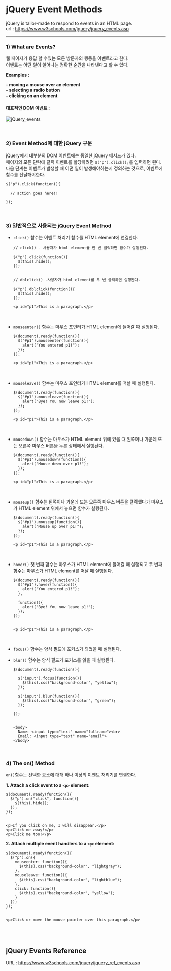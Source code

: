 # jQuery Event Methods

jQuery is tailor-made to respond to events in an HTML page.  
url : https://www.w3schools.com/jquery/jquery_events.asp

---

### 1) What are Events?

웹 페이지가 응답 할 수있는 모든 방문자의 행동을 이벤트라고 한다.  
이벤트는 어떤 일이 일어나는 정확한 순간을 나타낸다고 할 수 있다.

**Examples :**

**- moving a mouse over an element**  
**- selecting a radio button**  
**- clicking on an element**

#### 대표적인 DOM 이벤트 :

![jQuery_events](https://user-images.githubusercontent.com/67410919/100960940-a79cb980-3564-11eb-8906-e096b70c06f5.png)

<br>

### 2) Event Method에 대한 jQuery 구문

jQuery에서 대부분의 DOM 이벤트에는 동일한 jQuery 메서드가 있다.  
페이지의 모든 단락에 클릭 이벤트를 할당하려면 `$("p").click();`를 입력하면 된다.  
다음 단계는 이벤트가 발생할 때 어떤 일이 발생해야하는지 정의하는 것으로, 이벤트에 함수를 전달해야한다.

```
$("p").click(function(){

  // action goes here!!

});
```

<br>

### 3) 일반적으로 사용되는 jQuery Event Method

- `click()` 함수는 이벤트 처리기 함수를 HTML element에 연결한다.

  ```
  // click() - 사용자가 html element를 한 번 클릭하면 함수가 실행된다.

  $("p").click(function(){
    $(this).hide();
  });


  // dblclick() -사용자가 html element를 두 번 클릭하면 실행된다.

  $("p").dblclick(function(){
    $(this).hide();
  });

  <p id="p1">This is a paragraph.</p>
  ```

<br>

- `mouseenter()` 함수는 마우스 포인터가 HTML element에 들어갈 때 실행된다.

  ```
  $(document).ready(function(){
    $("#p1").mouseenter(function(){
      alert("You entered p1!");
    });
  });

  <p id="p1">This is a paragraph.</p>
  ```

  <br>

- `mouseleave()` 함수는 마우스 포인터가 HTML element를 떠날 때 실행된다.

  ```
  $(document).ready(function(){
    $("#p1").mouseleave(function(){
      alert("Bye! You now leave p1!");
    });
  });

  <p id="p1">This is a paragraph.</p>
  ```

  <br>

- `mousedown()` 함수는 마우스가 HTML element 위에 있을 때 왼쪽이나 가운데 또는 오른쪽 마우스 버튼을 누른 상태에서 실행된다.

  ```
  $(document).ready(function(){
    $("#p1").mousedown(function(){
      alert("Mouse down over p1!");
    });
  });

  <p id="p1">This is a paragraph.</p>
  ```

  <br>

- `mouseup()` 함수는 왼쪽이나 가운데 또는 오른쪽 마우스 버튼을 클릭했다가 마우스가 HTML element 위에서 놓으면 함수가 실행된다.

  ```
  $(document).ready(function(){
    $("#p1").mouseup(function(){
      alert("Mouse up over p1!");
    });
  });

  <p id="p1">This is a paragraph.</p>
  ```

  <br>

- `hover()` 첫 번째 함수는 마우스가 HTML element에 들어갈 때 실행되고 두 번째 함수는 마우스가 HTML element를 떠날 때 실행된다.

  ```
  $(document).ready(function(){
    $("#p1").hover(function(){
      alert("You entered p1!");
    },

    function(){
      alert("Bye! You now leave p1!");
    });
  });


  <p id="p1">This is a paragraph.</p>
  ```

  <br>

- `focus()` 함수는 양식 필드에 포커스가 되었을 때 실행된다.
- `blur()` 함수는 양식 필드가 포커스를 잃을 때 실행된다.

  ```
  $(document).ready(function(){

    $("input").focus(function(){
      $(this).css("background-color", "yellow");
    });

    $("input").blur(function(){
      $(this).css("background-color", "green");
    });

  });


  <body>
    Name: <input type="text" name="fullname"><br>
    Email: <input type="text" name="email">
  </body>
  ```

  <br>

### 4) The on() Method

`on()`함수는 선택한 요소에 대해 하나 이상의 이벤트 처리기를 연결한다.

**1. Attach a click event to a `<p>` element:**

```
$(document).ready(function(){
  $("p").on("click", function(){
    $(this).hide();
  });
});


<p>If you click on me, I will disappear.</p>
<p>Click me away!</p>
<p>Click me too!</p>
```

**2. Attach multiple event handlers to a `<p>` element:**

```
$(document).ready(function(){
  $("p").on({
    mouseenter: function(){
      $(this).css("background-color", "lightgray");
    },
    mouseleave: function(){
      $(this).css("background-color", "lightblue");
    },
    click: function(){
      $(this).css("background-color", "yellow");
    }
  });
});


<p>Click or move the mouse pointer over this paragraph.</p>
```

<br>
<br>

## jQuery Events Reference

URL : https://www.w3schools.com/jquery/jquery_ref_events.asp
